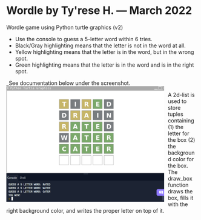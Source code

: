 # Wordle by Ty'rese H. — March 2022

Wordle game using Python turtle graphics (v2)

* Use the console to guess a 5-letter word within 6 tries.
* Black/Gray highlighting means that the letter is not in the word at all.
* Yellow highlighting means that the letter is in the word, but in the wrong spot.
* Green highlighting means that the letter is in the word and is in the right spot.

_See documentation below under the screenshot.
<img src="screen.png"
     alt="screenshot"
     style="float: left; margin-right: 10px;" 
     width="417" 
     height="305"/>
     

A 2d-list is used to store tuples containing (1) the letter for the box (2) the background color for the box. The draw_box function draws the box, fills it with the right background color, and writes the proper letter on top of it.
